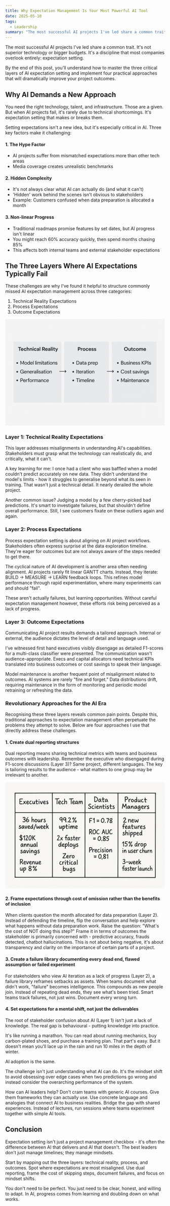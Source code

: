 ```yaml
---
title: Why Expectation Management Is Your Most Powerful AI Tool
date: 2025-05-10
tags:
  - Leadership
summary: "The most successful AI projects I've led share a common trait. It's not superior technology or bigger budgets. It's a discipline that most companies overlook entirely"
---
```


The most successful AI projects I've led share a common trait. It's not superior technology or bigger budgets. It's a discipline that most companies overlook entirely<!-- excerpt -->: expectation setting.

By the end of this post, you'll understand how to master the three critical layers of AI expectation setting and implement four practical approaches that will dramatically improve your project outcomes.

## Why AI Demands a New Approach

You need the right technology, talent, and infrastructure. Those are a given. But when AI projects fail, it's rarely due to technical shortcomings. It's expectation setting that makes or breaks them. 

Setting expectations isn't a new idea, but it's especially critical in AI. Three key factors make it challenging:

#### 1. The Hype Factor 
- AI projects suffer from mismatched expectations more than other tech areas
- Media coverage creates unrealistic benchmarks

#### 2. Hidden Complexity 
- It's not always clear what AI can actually do (and what it can't)
- 'Hidden' work behind the scenes isn't obvious to stakeholders
- Example: Customers confused when data preparation is allocated a month

#### 3. Non-linear Progress 
- Traditional roadmaps promise features by set dates, but AI progress isn't linear
- You might reach 60% accuracy quickly, then spend months chasing 85%
- This affects both internal teams and external stakeholder expectations

## The Three Layers Where AI Expectations Typically Fail
These challenges are why I've found it helpful to structure commonly missed AI expectation management across three categories:

1. Technical Reality Expectations
2. Process Expectations
3. Outcome Expectations

![Three Layers of AI Expectation Setting](./three-layers.png)

### Layer 1: Technical Reality Expectations
This layer addresses misalignments in understanding AI's capabilities. Stakeholders must grasp what the technology can realistically do, and critically, what it can't.

A key learning for me: I once had a client who was baffled when a model couldn't predict accurately on new data. They didn't understand the model's limits - how it struggles to generalise beyond what its seen in training. That wasn't just a technical detail. It nearly derailed the whole project.

Another common issue? Judging a model by a few cherry-picked bad predictions. It's smart to investigate failures, but that shouldn't define overall performance. Still, I see customers fixate on these outliers again and again.

### Layer 2: Process Expectations
Process expectation setting is about aligning on AI project workflows. Stakeholders often express surprise at the data exploration timeline. They're eager for outcomes but are not always aware of the steps needed to get there.

The cyclical nature of AI development is another area often needing alignment. AI projects rarely fit linear GANTT charts. Instead, they iterate: BUILD -> MEASURE -> LEARN feedback loops. This refines model performance through rapid experimentation, where many experiments can and should "fail".

These aren't actually failures, but learning opportunities. Without careful expectation management however, these efforts risk being perceived as a lack of progress.

### Layer 3: Outcome Expectations
Communicating AI project results demands a tailored approach. Internal or external, the audience dictates the level of detail and language used.

I've witnessed first hand executives visibly disengage as detailed F1-scores for a multi-class classifier were presented. The communication wasn't audience-appropriate. Execs and capital allocators need technical KPIs translated into business outcomes or cost savings to speak their language.

Model maintenance is another frequent point of misalignment related to outcomes. AI systems are rarely "fire and forget." Data distributions drift, requiring maintenance in the form of monitoring and periodic model retraining or refreshing the data.

### Revolutionary Approaches for the AI Era

Recognising these three layers reveals common pain points. Despite this, traditional approaches to expectation management often perpetuate the problems they attempt to solve. Below are four approaches I use that directly address these challenges.

#### 1. Create dual reporting structures

Dual reporting means sharing technical metrics with teams and business outcomes with leadership. Remember the executive who disengaged during F1-score discussions (Layer 3)? Same project, different languages. The key is tailoring results to the audience - what matters to one group may be irrelevant to another.

![Example: Reporting for Different Stakeholders](./reporting-table.png)

#### 2. Frame expectations through cost of omission rather than the benefits of inclusion

When clients question the month allocated for data preparation (Layer 2). Instead of defending the timeline, flip the conversation and help explore what happens without data preparation work. Raise the question: "What's the cost of NOT doing this step?" Frame it in terms of outcomes the stakeholder is primarily concerned with - predictive accuracy, frauds detected, chatbot hallucinations. This is not about being negative, it's about transparency and clarity on the importance of certain parts of a project.

#### 3. Create a failure library documenting every dead end, flawed assumption or failed experiment 

For stakeholders who view AI iteration as a lack of progress (Layer 2), a failure library reframes setbacks as assets. When teams document what didn't work, "failure" becomes intelligence.
This compounds as new people join. Instead of repeating dead ends, they see what's been tried. Smart teams track failures, not just wins. Document every wrong turn.

#### 4. Set expectations for a mental shift, not just the deliverables

The root of stakeholder confusion about AI (Layer 1) isn't just a lack of knowledge. The real gap is behavioural - putting knowledge into practice.

It's like running a marathon. You can read about running mechanics, buy carbon-plated shoes, and purchase a training plan. That part's easy. But it doesn't mean you'll lace up in the rain and run 10 miles in the depth of winter. 

AI adoption is the same.

The challenge isn't just understanding what AI can do. It's the mindset shift to avoid obsessing over edge cases when two predictions go wrong and instead consider the overarching performance of the system.

How can AI leaders help? Don't cram teams with generic AI courses. Give them frameworks they can actually use. Use concrete language and analogies that connect AI to business realities. Bridge the gap with shared experiences. Instead of lectures, run sessions where teams experiment together with simple AI tools.

## Conclusion

Expectation setting isn't just a project management checkbox - it's often the difference between AI that delivers and AI that doesn't. The best leaders don't just manage timelines; they manage mindsets.

Start by mapping out the three layers: technical reality, process, and outcomes. Spot where expectations are most misaligned. Use dual reporting, frame the cost of skipping steps, document failures, and focus on mindset shifts.

You don't need to be perfect. You just need to be clear, honest, and willing to adapt. In AI, progress comes from learning and doubling down on what works.